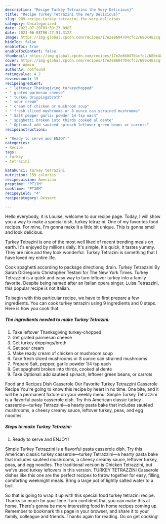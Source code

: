 ```yaml
---
description: "Recipe Turkey Tetrazini the Very Delicious}"
title: "Recipe Turkey Tetrazini the Very Delicious}"
slug: 909-recipe-turkey-tetrazini-the-very-delicious
category: Uncategorized
date: 2022-07-20T09:39:23.098Z
date: 2023-06-08T06:27:51.312Z
image: https://img-global.cpcdn.com/recipes/17e2e8604704cfc2/680x482cq70/turkey-tetrazini-recipe-main-photo.jpg
hideToc: false
enableToc: true
enableTocContent: false
thumbnail: https://img-global.cpcdn.com/recipes/17e2e8604704cfc2/680x482cq70/turkey-tetrazini-recipe-main-photo.jpg
cover: https://img-global.cpcdn.com/recipes/17e2e8604704cfc2/680x482cq70/turkey-tetrazini-recipe-main-photo.jpg
author: Admin
authorAv: notfound
ratingvalue: 4.2
reviewcount: 15
recipeingredient:
- " leftover Thanksgiving turkeychopped"
- " grated parmesan cheese"
- " turkey drippingsbroth"
- " sour cream"
- " cream of chicken or mushroom soup"
- " fresh sliced mushrooms or 8 ounce can strained mushrooms"
- " Salt pepper garlic powder 14 tsp each"
- " spaghetti broken into thirds cooked al dente"
- " Optional add sauteed spinach leftover green beans or carrots"
recipeinstructions:

- "Ready to serve and ENJOY!"
categories:
- Recipe
tags:
- turkey
- tetrazini

katakunci: turkey tetrazini 
nutrition: 159 calories
recipecuisine: American
preptime: "PT11M"
cooktime: "PT30M"
recipeyield: "4"
recipecategory: Dessert

---
```



Hello everybody, it is Louise, welcome to our recipe page. Today, I will show you a way to make a special dish, turkey tetrazini. One of my favorites food recipes. For mine, I'm gonna make it a little bit unique. This is gonna smell and look delicious.

Turkey Tetrazini is one of the most well liked of recent trending meals on earth. It's enjoyed by millions daily. It's simple, it's quick, it tastes yummy. They are nice and they look wonderful. Turkey Tetrazini is something that I have loved my entire life.

Cook spaghetti according to package directions; drain. Turkey Tetrazzini By Sarah DiGregorio Christopher Testani for The New York Times. Turkey Tetrazzini is a quick and easy way to turn leftover turkey into a family favorite. Despite being named after an Italian opera singer, Luisa Tetrazzini, this popular recipe is not Italian.


To begin with this particular recipe, we have to first prepare a few ingredients. You can cook turkey tetrazini using 9 ingredients and 0 steps. Here is how you cook that.

<!--inarticleads1-->

##### The ingredients needed to make Turkey Tetrazini:

1. Take  leftover Thanksgiving turkey-chopped
1. Get  grated parmesan cheese
1. Get  turkey drippings/broth
1. Get  sour cream
1. Make ready  cream of chicken or mushroom soup
1. Take  fresh sliced mushrooms or 8 ounce can strained mushrooms
1. Prepare  Salt, pepper, garlic powder 1/4 tsp each
1. Get  spaghetti broken into thirds, cooked al dente
1. Take  Optional: add sauteed spinach, leftover green beans, or carrots


Food and Recipes Dish Casserole Our Favorite Turkey Tetrazzini Casserole Recipe You&#39;re going to know this recipe by heart in no time. One bite, and it will be a permanent fixture on your weekly menu. Simple Turkey Tetrazzini is a flavorful pasta casserole dish. Try this American classic turkey casserole—turkey Tetrazzini—a hearty pasta bake that includes sautéed mushrooms, a cheesy creamy sauce, leftover turkey, peas, and egg noodles. 

<!--inarticleads2-->

##### Steps to make Turkey Tetrazini:


1. Ready to serve and ENJOY!

Simple Turkey Tetrazzini is a flavorful pasta casserole dish. Try this American classic turkey casserole—turkey Tetrazzini—a hearty pasta bake that includes sautéed mushrooms, a cheesy creamy sauce, leftover turkey, peas, and egg noodles. The traditional version is Chicken Tetrazzini, but we&#39;ve used turkey leftovers in this version. TURKEY TETRAZZINI Casserole dishes like this one are the perfect recipes to throw together for easy, filling, comforting weeknight meals. Bring a large pot of lightly salted water to a boil. 

So that is going to wrap it up with this special food turkey tetrazini recipe. Thanks so much for your time. I am confident that you can make this at home. There's gonna be more interesting food in home recipes coming up. Remember to bookmark this page in your browser, and share it to your family, colleague and friends. Thanks again for reading. Go on get cooking!
